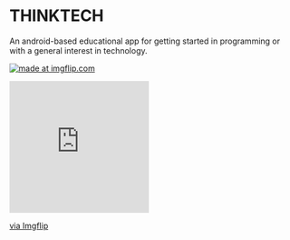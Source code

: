 # THINKTECH
An android-based educational app for getting started in programming or with a general interest in technology.


<a href="https://imgflip.com/gif/5o2otp"><img src="https://imgflip.com/gif/5o2otp" title="made at imgflip.com"/></a>


<div style="width:246px;max-width:100%;"><div style="height:0;padding-bottom:94.31%;position:relative;"><iframe width="246" height="232" style="position:absolute;top:0;left:0;width:100%;height:100%;" frameBorder="0" src="https://imgflip.com/embed/5o2otp"></iframe></div><p><a href="https://imgflip.com/gif/5o2otp">via Imgflip</a></p></div>
